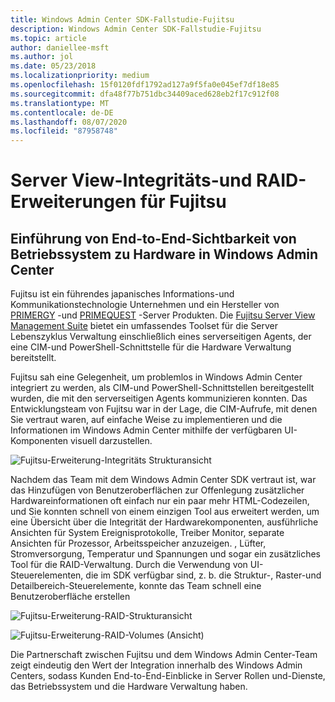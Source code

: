 ```yaml
---
title: Windows Admin Center SDK-Fallstudie-Fujitsu
description: Windows Admin Center SDK-Fallstudie-Fujitsu
ms.topic: article
author: daniellee-msft
ms.author: jol
ms.date: 05/23/2018
ms.localizationpriority: medium
ms.openlocfilehash: 15f0120fdf1792ad127a9f5fa0e045ef7df18e85
ms.sourcegitcommit: dfa48f77b751dbc34409aced628eb2f17c912f08
ms.translationtype: MT
ms.contentlocale: de-DE
ms.lasthandoff: 08/07/2020
ms.locfileid: "87958748"
---
```

# <a name="fujitsu-serverview-health-and-raid-extensions"></a>Server View-Integritäts-und RAID-Erweiterungen für Fujitsu

## <a name="bringing-end-to-end-visibility-from-operating-system-to-hardware-into-windows-admin-center"></a>Einführung von End-to-End-Sichtbarkeit von Betriebssystem zu Hardware in Windows Admin Center

Fujitsu ist ein führendes japanisches Informations-und Kommunikationstechnologie Unternehmen und ein Hersteller von [PRIMERGY](http://www.fujitsu.com/fts/products/computing/servers/primergy/) -und [PRIMEQUEST](http://www.fujitsu.com/fts/products/computing/servers/mission-critical/) -Server Produkten. Die [Fujitsu Server View Management Suite](http://www.fujitsu.com/fts/products/computing/servers/primergy/management/) bietet ein umfassendes Toolset für die Server Lebenszyklus Verwaltung einschließlich eines serverseitigen Agents, der eine CIM-und PowerShell-Schnittstelle für die Hardware Verwaltung bereitstellt.

Fujitsu sah eine Gelegenheit, um problemlos in Windows Admin Center integriert zu werden, als CIM-und PowerShell-Schnittstellen bereitgestellt wurden, die mit den serverseitigen Agents kommunizieren konnten. Das Entwicklungsteam von Fujitsu war in der Lage, die CIM-Aufrufe, mit denen Sie vertraut waren, auf einfache Weise zu implementieren und die Informationen im Windows Admin Center mithilfe der verfügbaren UI-Komponenten visuell darzustellen.

![Fujitsu-Erweiterung-Integritäts Strukturansicht](../../media/extend-case-study-fujitsu/health-tree.png)

Nachdem das Team mit dem Windows Admin Center SDK vertraut ist, war das Hinzufügen von Benutzeroberflächen zur Offenlegung zusätzlicher Hardwareinformationen oft einfach nur ein paar mehr HTML-Codezeilen, und Sie konnten schnell von einem einzigen Tool aus erweitert werden, um eine Übersicht über die Integrität der Hardwarekomponenten, ausführliche Ansichten für System Ereignisprotokolle, Treiber Monitor, separate Ansichten für Prozessor, Arbeitsspeicher anzuzeigen. , Lüfter, Stromversorgung, Temperatur und Spannungen und sogar ein zusätzliches Tool für die RAID-Verwaltung. Durch die Verwendung von UI-Steuerelementen, die im SDK verfügbar sind, z. b. die Struktur-, Raster-und Detailbereich-Steuerelemente, konnte das Team schnell eine Benutzeroberfläche erstellen

![Fujitsu-Erweiterung-RAID-Strukturansicht](../../media/extend-case-study-fujitsu/raid-tree.png)

![Fujitsu-Erweiterung-RAID-Volumes (Ansicht)](../../media/extend-case-study-fujitsu/raid-volumes.png)

Die Partnerschaft zwischen Fujitsu und dem Windows Admin Center-Team zeigt eindeutig den Wert der Integration innerhalb des Windows Admin Centers, sodass Kunden End-to-End-Einblicke in Server Rollen und-Dienste, das Betriebssystem und die Hardware Verwaltung haben.